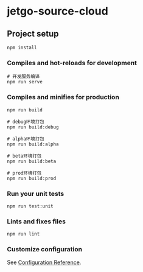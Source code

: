 # jetgo-source-cloud

## Project setup
```
npm install
```

### Compiles and hot-reloads for development
```
# 开发服务编译
npm run serve
```

### Compiles and minifies for production
```
npm run build

# debug环境打包
npm run build:debug 

# alpha环境打包
npm run build:alpha 

# beta环境打包
npm run build:beta 

# prod环境打包
npm run build:prod 
```

### Run your unit tests
```
npm run test:unit
```

### Lints and fixes files
```
npm run lint
```

### Customize configuration
See [Configuration Reference](https://cli.vuejs.org/config/).
